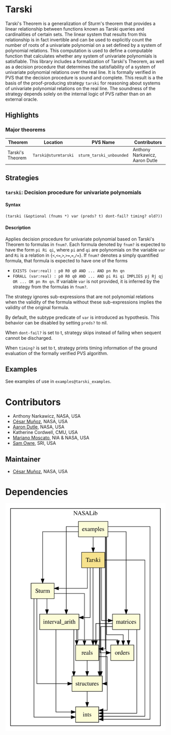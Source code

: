 # Tarski

Tarski's Theorem is a generalization of Sturm's theorem that provides a linear relationship between functions known as Tarski queries and cardinalities of certain sets.
The linear system that results from this relationship is in fact invertible and can be used to explicitly count the number of roots of a univariate polynomial on a set defined by a system of polynomial relations. 
This computation is used to define a computable function that calculates whether any system of univariate polynomials is satisfiable. 
This library includes a formalization of Tarski's Theorem, as well as a decision procedure that determines the satisfiability of a system of univariate polynomial relations over the real line. 
It is formally verified in PVS that the decision procedure is sound and complete. 
This result is a the basis of the proof-producing strategy `tarski` for reasoning about systems of univariate polynomial relations on the real line. 
The soundness of the strategy depends solely on the internal logic of PVS rather than on an external oracle.

## Highlights

### Major theorems

| Theorem | Location | PVS Name | Contributors |
| --- | --- | --- | --- |
|Tarski's Theorem |`Tarski@sturmtarski`|`sturm_tarski_unbounded`| Anthony Narkawicz, Aaron Dutle |

## Strategies

### `tarski`: Decision procedure for univariate polynomials

#### Syntax

`(tarski (&optional (fnums *) var (preds? t) dont-fail? timing? old?))`

#### Description

Applies decision procedure for univariate polynomial based on Tarski's Theorem to formulas in `fnum?`.
Each formula denoted by `fnum?` is expected to have the form `pi Ri qi`, where `pi` and `qi` are polynomials on the variable `var` and `Ri` is a relation in {`<`,`<=`,`>`,`>=`,`=`,`/=`}.
If `fnum?` denotes a simply quantified formula, that formula is expected to have one of the forms 
- `EXISTS (var:real) : p0 R0 q0 AND ... AND pn Rn qn` 
- `FORALL (var:real) : p0 R0 q0 AND ... AND pi Ri qi IMPLIES pj Rj qj OR ... OR pn Rn qn`.
If variable `var` is not provided, it is inferred by the strategy from the formulas in `fnum?`.

The strategy ignores sub-expressions that are not polynomial relations when the validity of the formula without these sub-expressions implies the validity of the original formula.

By default, the subtype predicate of `var` is introduced as hypothesis. This behavior can be disabled by setting `preds?` to nil.

When `dont-fail?` is set to t, strategy skips instead of failing when sequent cannot be discharged.

When `timing?` is set to t, strategy prints timing information of the ground evaluation of the formally verified PVS algorithm.

## Examples

See examples of use in `examples@tarski_examples`.


# Contributors
* Anthony Narkawicz, NASA, USA
* [César Muñoz](http://shemesh.larc.nasa.gov/people/cam), NASA, USA
* [Aaron Dutle](http://shemesh.larc.nasa.gov/people/amd), NASA, USA
* Katherine Cordwell, CMU, USA
* [Mariano Moscato](https://www.nianet.org/directory/research-staff/mariano-moscato/), NIA & NASA, USA
* [Sam Owre](http://www.csl.sri.com/users/owre), SRI, USA

## Maintainer
* [César Muñoz](http://shemesh.larc.nasa.gov/people/cam), NASA, USA

# Dependencies
![dependency graph](./Tarski.svg "Dependency Graph")
